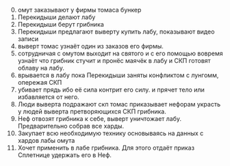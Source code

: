 0. омут заказывают у фирмы томаса бункер
1. Перекидыши делают лабу
2. Перекидыши берут грибника
3. Перекидыши предлагают выверту купить лабу, показывают видео записи
4. выверт томас узнаёт один из заказов его фирмы.
5. сотрудничая с омутом выходит на святого и с его помощью вовремя узнаёт что грибник стучит и пронёс маячёк в лабу и СКП готовят облаву на лабу.
6. врывается в лабу пока Перекидыши заняты конфликтом с лунгомм, опережая СКП
7. убивает прядь ибо её сила контрит его силу. и прячет тело или избавляется от него.
8. Люди выверта подражают скп томас приказывает нефорам украсть у людей выверта претворяющихся СКП грибника. 
9. Неф отвозят грибника к себе, выверт уничтожает лабу. Предварительно собрав все харды.
10. Закупает всю необходимую технику основываясь на данных с хардов лабы омута
11. Хочет применить в лабе грибника. Для этого отдаёт приказ Сплетнице удержать его в Неф.